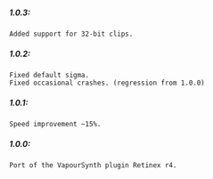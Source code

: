 ##### 1.0.3:
    Added support for 32-bit clips.

##### 1.0.2:
    Fixed default sigma.
    Fixed occasional crashes. (regression from 1.0.0)

##### 1.0.1:
    Speed improvement ~15%.

##### 1.0.0:
    Port of the VapourSynth plugin Retinex r4.
